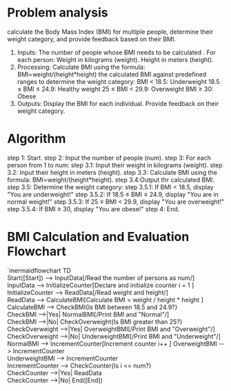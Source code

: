 # Problem analysis
calculate the Body Mass Index (BMI) for multiple people, determine their weight category, and provide feedback based on their BMI.
1. Inputs:
The number of people whose BMI needs to be calculated .
For each person:
 Weight in kilograms (weight).
 Height in meters (height).
2. Processing:
 Calculate BMI using the formula:
BMI=weight/(height*height)
the calculated BMI against predefined ranges to determine the weight category:
BMI < 18.5: Underweight
18.5 ≤ BMI ≤ 24.9: Healthy weight
25 ≤ BMI < 29.9: Overweight
BMI ≥ 30: Obese
3. Outputs:
Display the BMI for each individual.
Provide feedback on their weight category.


# Algorithm
step 1: Start.
step 2: Input the number of people (num).
step 3: For each person from 1 to num:
     step 3.1: Input their weight in kilograms (weight).
     step 3.2: Input their height in meters (height).
     step 3.3: Calculate BMI using the formula: BMI=weight/(height*height).
     step 3.4: ​Output thr calculated BMI.
     step 3.5: Determine the weight category:
                   step 3.5.1: If BMI < 18.5, display "You are underweight!"
                   step 3.5.2: If 18.5 ≤ BMI ≤ 24.9, display "You are in normal weight!"
                   step 3.5.3: If 25 ≤ BMI < 29.9, display "You are overweight!"
                   step 3.5.4: If BMI ≥ 30, display "You are obese!"
step 4: End.


# BMI Calculation and Evaluation Flowchart
`mermaidflowchart TD   
Start([Start]) --> InputData[/Read the number of persons as num/]    
InputData --> InitializeCounter[Declare and initialize counter i = 1 ]    
InitializeCounter --> ReadData[/Read weight and height/]    
ReadData --> CalculateBMI[Calculate BMI = weight / height * height ]   
CalculateBMI --> CheckBMI{Is BMI between 18.5 and 24.9?}    
CheckBMI -->|Yes| NormalBMI[/Print BMI and "Normal"/]    
CheckBMI -->|No| CheckOverweight{Is BMI greater than 25?}   
CheckOverweight -->|Yes| OverweightBMI[/Print BMI and "Overweight"/]  
CheckOverweight -->|No| UnderweightBMI[/Print BMI and "Underweight"/]  
NormalBMI --> IncrementCounter[Increment counter i++ ] 
OverweightBMI --> IncrementCounter    
UnderweightBMI --> IncrementCounter    
IncrementCounter --> CheckCounter{Is i <= num?}  
CheckCounter -->|Yes| ReadData  
CheckCounter -->|No| End([End])
























